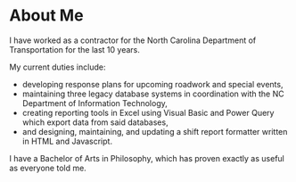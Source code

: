 <!-- **jwcorbett1/jwcorbett1** is a ✨ _special_ ✨ repository because its `README.md` (this file) appears on your GitHub profile.

Here are some ideas to get you started:
- 🔭 I’m currently working on ...
- 🌱 I’m currently learning ...
- 👯 I’m looking to collaborate on ...
- 🤔 I’m looking for help with ...
- 💬 Ask me about ...
- 📫 How to reach me: ...
- 😄 Pronouns: ...
- ⚡ Fun fact: ...
-->

# About Me

I have worked as a contractor for the North Carolina Department of Transportation for the last 10 years.

My current duties include:
* developing response plans for upcoming roadwork and special events,
* maintaining three legacy database systems in coordination with the NC Department of Information Technology,
* creating reporting tools in Excel using Visual Basic and Power Query which export data from said databases,
* and designing, maintaining, and updating a shift report formatter written in HTML and Javascript.

I have a Bachelor of Arts in Philosophy, which has proven exactly as useful as everyone told me.

